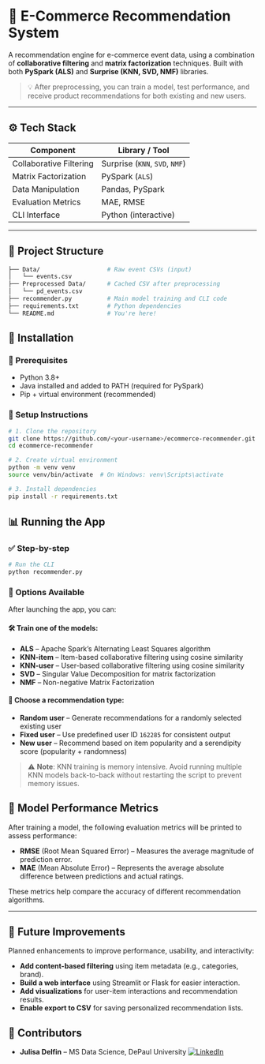 # 🔄 E-Commerce Recommendation System

A recommendation engine for e-commerce event data, using a combination of **collaborative filtering** and **matrix factorization** techniques. Built with both **PySpark (ALS)** and **Surprise (KNN, SVD, NMF)** libraries.

> 💡 After preprocessing, you can train a model, test performance, and receive product recommendations for both existing and new users.

---

## ⚙️ Tech Stack

| Component              | Library / Tool          |
|------------------------|--------------------------|
| Collaborative Filtering| Surprise (`KNN`, `SVD`, `NMF`) |
| Matrix Factorization   | PySpark (`ALS`)          |
| Data Manipulation      | Pandas, PySpark          |
| Evaluation Metrics     | MAE, RMSE                |
| CLI Interface          | Python (interactive)     |

---

## 📁 Project Structure

```bash
├── Data/                   # Raw event CSVs (input)
│   └── events.csv
├── Preprocessed Data/      # Cached CSV after preprocessing
│   └── pd_events.csv
├── recommender.py          # Main model training and CLI code
├── requirements.txt        # Python dependencies
└── README.md               # You're here!
```

## 🚀 Installation

### 🔗 Prerequisites

- Python 3.8+
- Java installed and added to PATH (required for PySpark)
- Pip + virtual environment (recommended)

### 🧰 Setup Instructions

```bash
# 1. Clone the repository
git clone https://github.com/<your-username>/ecommerce-recommender.git
cd ecommerce-recommender

# 2. Create virtual environment
python -m venv venv
source venv/bin/activate  # On Windows: venv\Scripts\activate

# 3. Install dependencies
pip install -r requirements.txt
```
## 📊 Running the App

### ✅ Step-by-step

```bash
# Run the CLI
python recommender.py
```
### 🧠 Options Available

After launching the app, you can:

#### 🛠️ Train one of the models:
- **ALS** – Apache Spark’s Alternating Least Squares algorithm
- **KNN-item** – Item-based collaborative filtering using cosine similarity
- **KNN-user** – User-based collaborative filtering using cosine similarity
- **SVD** – Singular Value Decomposition for matrix factorization
- **NMF** – Non-negative Matrix Factorization

#### 👤 Choose a recommendation type:
- **Random user** – Generate recommendations for a randomly selected existing user
- **Fixed user** – Use predefined user ID `162285` for consistent output
- **New user** – Recommend based on item popularity and a serendipity score (popularity + randomness)

> ⚠️ **Note**: KNN training is memory intensive. Avoid running multiple KNN models back-to-back without restarting the script to prevent memory issues.

## 🧪 Model Performance Metrics

After training a model, the following evaluation metrics will be printed to assess performance:

- **RMSE** (Root Mean Squared Error) – Measures the average magnitude of prediction error.
- **MAE** (Mean Absolute Error) – Represents the average absolute difference between predictions and actual ratings.

These metrics help compare the accuracy of different recommendation algorithms.

---

## 🔮 Future Improvements

Planned enhancements to improve performance, usability, and interactivity:

- **Add content-based filtering** using item metadata (e.g., categories, brand).
- **Build a web interface** using Streamlit or Flask for easier interaction.
- **Add visualizations** for user-item interactions and recommendation results.
- **Enable export to CSV** for saving personalized recommendation lists.

## 👥 Contributors

- **Julisa Delfin** – MS Data Science, DePaul University
[![LinkedIn](https://img.shields.io/badge/LinkedIn-0077B5?style=flat&logo=linkedin&logoColor=white)](https://www.linkedin.com/in/julisadelfin/)  
